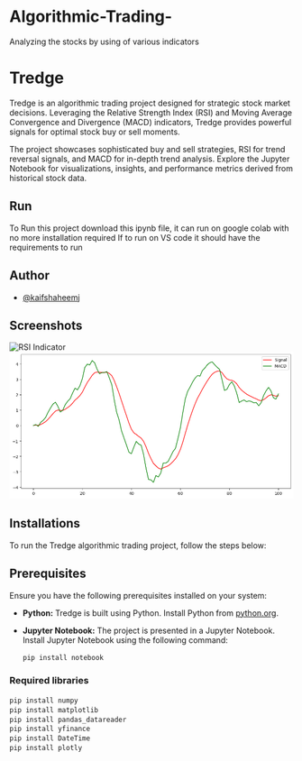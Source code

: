 # Algorithmic-Trading-
Analyzing the stocks by using of various indicators 


# Tredge

Tredge is an algorithmic trading project designed for strategic stock market decisions. Leveraging the Relative Strength Index (RSI) and Moving Average Convergence and Divergence (MACD) indicators, Tredge provides powerful signals for optimal stock buy or sell moments. 

The project showcases sophisticated buy and sell strategies, RSI for trend reversal signals, and MACD for in-depth trend analysis. Explore the Jupyter Notebook for visualizations, insights, and performance metrics derived from historical stock data.


## Run

To Run this project download this ipynb file, it can run on google colab with no more installation required 
If to run on VS code it should have the requirements to run 
## Author

- [@kaifshaheemj](https://github.com/kaifshaheemj/)


## Screenshots

![RSI Indicator]("https://github.com/kaifshaheemj/Algorithmic-Trading-/blob/main/RSI.png?raw=true")
![MACD](https://github.com/kaifshaheemj/Algorithmic-Trading-/blob/main/MACD.png?raw=true)
## Installations

To run the Tredge algorithmic trading project, follow the steps below:

## Prerequisites

Ensure you have the following prerequisites installed on your system:

- **Python:** Tredge is built using Python. Install Python from [python.org](https://www.python.org/downloads/).

- **Jupyter Notebook:** The project is presented in a Jupyter Notebook. Install Jupyter Notebook using the following command:
  ```bash
  pip install notebook

### Required libraries 
   ```bash
   pip install numpy
   pip install matplotlib
   pip install pandas_datareader
   pip install yfinance 
   pip install DateTime
   pip install plotly
